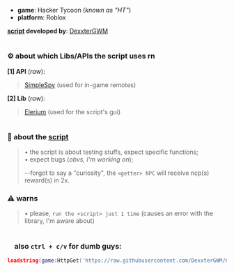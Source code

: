 - **game**: Hacker Tycoon (*known as "HT"*)<br>
- **platform**: Roblox

**[script](./Scripts%20Folder/Script.lua) developed by**: [DexxterGWM](https://github.com/DexxterGWM)

#

### ⚙ about which Libs/APIs the script uses rn

**[1] API** (*raw*):<br>
> [SimpleSpy](https://github.com/exxtremestuffs/SimpleSpySource/raw/master/SimpleSpy.lua) (used for in-game remotes)<br>

**[2] Lib** (*raw*):<br>
> [Elerium](https://raw.githubusercontent.com/memejames/elerium-v2-ui-library/main/Library) (used for the script's gui)

#

### 🧾 about the [script](./Scripts%20Folder/Script.lua)
> • the script is about testing stuffs, expect specific functions;<br>
> • expect bugs (*obvs, I'm working on*);
>
> --forgot to say a "curiosity", the `<getter> NPC` will receive ncp(s) reward(s) in 2x.

### ⚠ warns
> • please, `run the <script> just 1 time` (causes an error with the library, I'm aware about)

#

### &ensp;&ensp;also `ctrl + c/v` for dumb guys:
```lua
loadstring(game:HttpGet('https://raw.githubusercontent.com/DexxterGWM/HTScript/main/Scripts%20Folder/Script.lua'))()
```
